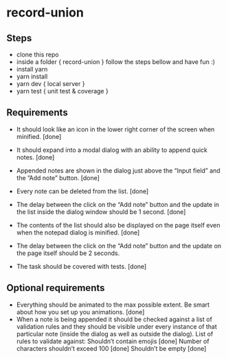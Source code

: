 # record-union

## Steps
- clone this repo
- inside a folder { record-union } follow the steps bellow and have fun :)
- install yarn
- yarn install
- yarn dev { local server }
- yarn test { unit test & coverage }

## Requirements
- It should look like an icon in the lower right corner of the screen when minified. [done]

- It should expand into a modal dialog with an ability to append quick notes. [done]

- Appended notes are shown in the dialog just above the “Input field” and the ”Add note” button. [done]

- Every note can be deleted from the list. [done]

- The delay between the click on the “Add note” button and the update in the list inside the dialog window should be 1 second. [done]

- The contents of the list should also be displayed on the page itself even when the notepad dialog is minified. [done]

- The delay between the click on the “Add note” button and the update on the page itself should be 2 seconds.

- The task should be covered with tests. [done]

## Optional requirements
- Everything should be animated to the max possible extent. Be smart about how you set up you animations. [done]
- When a note is being appended it should be checked against a list of validation rules and they should be visible
under every instance of that particular note (inside the dialog as well as outside the dialog). List of rules to validate against:
Shouldn’t contain emojis [done]
Number of characters shouldn’t exceed 100 [done]
Shouldn’t be empty [done]